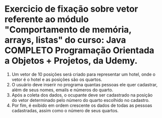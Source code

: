 # Exercicio de fixação sobre vetor referente ao módulo "Comportamento de memória, arrays, listas" do curso: Java COMPLETO Programação Orientada a Objetos + Projetos, da Udemy.

1. Um vetor de 10 posições será criado para representar um hotel, onde o vetor é o hotel e as posições são os quartos.
2. O usuário deve inserir no programa quantas pessoas ele quer cadastrar, além de seus nomes, emails e números do quarto.
3. Após a coleta dos dados, o ocupante deve ser cadastrado na posição do vetor determinado pelo número do quarto escolhido no cadastro.
4. Por fim, é exibido em ordem crescente os dados de todas as pessoas cadastradas, assim como o número de seus quartos.
